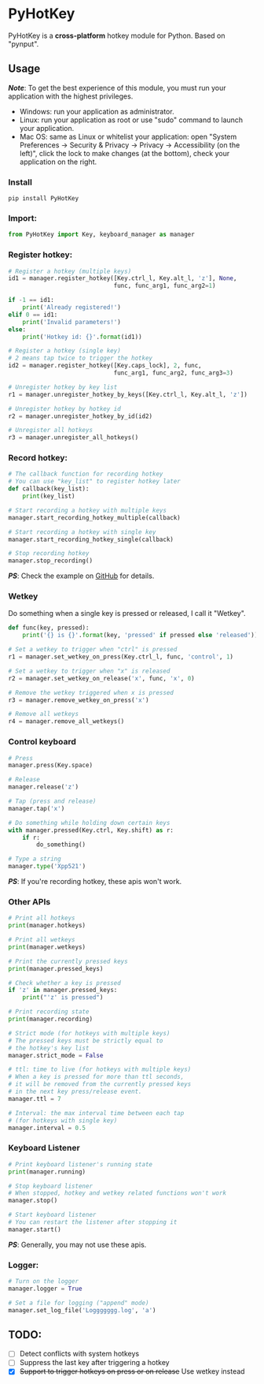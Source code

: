 # PyHotKey
PyHotKey is a **cross-platform** hotkey module for Python. Based on "pynput".

## Usage
***Note***: To get the best experience of this module, you must run your application with the highest privileges.
- Windows: run your application as administrator.
- Linux: run your application as root or use "sudo" command to launch your application.
- Mac OS: same as Linux or whitelist your application: open "System Preferences -> Security & Privacy -> Privacy -> Accessibility (on the left)", click the lock to make changes (at the bottom), check your application on the right.

### Install
```
pip install PyHotKey
```

### Import:
```python
from PyHotKey import Key, keyboard_manager as manager
```

### Register hotkey:
```python
# Register a hotkey (multiple keys)
id1 = manager.register_hotkey([Key.ctrl_l, Key.alt_l, 'z'], None,
                              func, func_arg1, func_arg2=1)

if -1 == id1:
    print('Already registered!')
elif 0 == id1:
    print('Invalid parameters!')
else:
    print('Hotkey id: {}'.format(id1))

# Register a hotkey (single key)
# 2 means tap twice to trigger the hotkey
id2 = manager.register_hotkey([Key.caps_lock], 2, func,
                              func_arg1, func_arg2, func_arg3=3)

# Unregister hotkey by key list
r1 = manager.unregister_hotkey_by_keys([Key.ctrl_l, Key.alt_l, 'z'])

# Unregister hotkey by hotkey id
r2 = manager.unregister_hotkey_by_id(id2)

# Unregister all hotkeys
r3 = manager.unregister_all_hotkeys()
```

### Record hotkey:
```python
# The callback function for recording hotkey
# You can use "key_list" to register hotkey later
def callback(key_list):
    print(key_list)

# Start recording a hotkey with multiple keys
manager.start_recording_hotkey_multiple(callback)

# Start recording a hotkey with single key
manager.start_recording_hotkey_single(callback)

# Stop recording hotkey
manager.stop_recording()
```
***PS***: Check the example on [GitHub](https://github.com/Xpp521/PyHotKey/tree/master/examples) for details.

### Wetkey
Do something when a single key is pressed or released, I call it "Wetkey".
```python
def func(key, pressed):
    print('{} is {}'.format(key, 'pressed' if pressed else 'released'))

# Set a wetkey to trigger when "ctrl" is pressed
r1 = manager.set_wetkey_on_press(Key.ctrl_l, func, 'control', 1)

# Set a wetkey to trigger when "x" is released
r2 = manager.set_wetkey_on_release('x', func, 'x', 0)

# Remove the wetkey triggered when x is pressed
r3 = manager.remove_wetkey_on_press('x')

# Remove all wetkeys
r4 = manager.remove_all_wetkeys()
```

### Control keyboard
```python
# Press
manager.press(Key.space)

# Release
manager.release('z')

# Tap (press and release)
manager.tap('x')

# Do something while holding down certain keys
with manager.pressed(Key.ctrl, Key.shift) as r:
    if r:
        do_something()

# Type a string
manager.type('Xpp521')
```
***PS***: If you're recording hotkey, these apis won't work.

### Other APIs
```python
# Print all hotkeys
print(manager.hotkeys)

# Print all wetkeys
print(manager.wetkeys)

# Print the currently pressed keys
print(manager.pressed_keys)

# Check whether a key is pressed
if 'z' in manager.pressed_keys:
    print("'z' is pressed")

# Print recording state
print(manager.recording)

# Strict mode (for hotkeys with multiple keys)
# The pressed keys must be strictly equal to
# the hotkey's key list
manager.strict_mode = False

# ttl: time to live (for hotkeys with multiple keys)
# When a key is pressed for more than ttl seconds,
# it will be removed from the currently pressed keys
# in the next key press/release event.
manager.ttl = 7

# Interval: the max interval time between each tap
# (for hotkeys with single key)
manager.interval = 0.5
```

### Keyboard Listener
```python
# Print keyboard listener's running state
print(manager.running)

# Stop keyboard listener
# When stopped, hotkey and wetkey related functions won't work
manager.stop()

# Start keyboard listener
# You can restart the listener after stopping it
manager.start()
```
***PS***: Generally, you may not use these apis.

### Logger:
```python
# Turn on the logger
manager.logger = True

# Set a file for logging ("append" mode)
manager.set_log_file('Loggggggg.log', 'a')
```

## TODO:
- [ ] Detect conflicts with system hotkeys
- [ ] Suppress the last key after triggering a hotkey
- [x] ~~Support to trigger hotkeys on press or on release~~ Use wetkey instead
